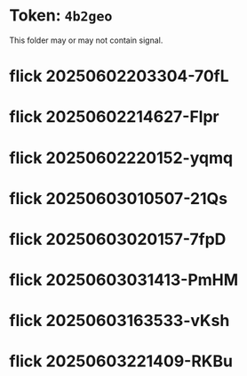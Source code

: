# Token: `4b2geo`

This folder may or may not contain signal.
# flick 20250602203304-70fL
# flick 20250602214627-Flpr
# flick 20250602220152-yqmq
# flick 20250603010507-21Qs
# flick 20250603020157-7fpD
# flick 20250603031413-PmHM
# flick 20250603163533-vKsh
# flick 20250603221409-RKBu
